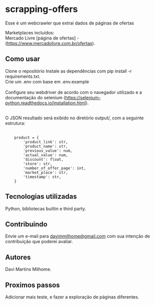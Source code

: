 # scrapping-offers

Esse é um webcrawler que extrai dados de páginas de ofertas 

Marketplaces incluídos: </br>
Mercado Livre [página de ofertas] - (https://www.mercadolivre.com.br/ofertas). <br/>


## Como usar

Clone o repositório
Instale as dependências com pip install -r requirements.txt. <br/>
Crie um .env com base em .env.example </br> <br/>
Configure seu webdriver de acordo com o navegador utilizado e a documentação do selenium (https://selenium-python.readthedocs.io/installation.html). </br> </br>


O JSON resultado será exibido no diretório output/, com a seguinte estrutura: <br/> <br/>

        product = {
            'product_link': str,
            'product_name': str,
            'previous_value': num,
            'actual_value': num,
            'discount': float,
            'store': str,
            'number_of_offer_page': int,
            'market_place': str,
            'timestamp': str,
        }
        

## Tecnologias utilizadas
Python, bibliotecas builtin e third party.

## Contribuindo
Envie um e-mail para davimmilhome@gmail.com com sua intenção de contribuição que poderei avaliar.

## Autores
Davi Martins Milhome.

## Proximos passos
Adicionar mais teste, e fazer a exploração de páginas diferentes.



